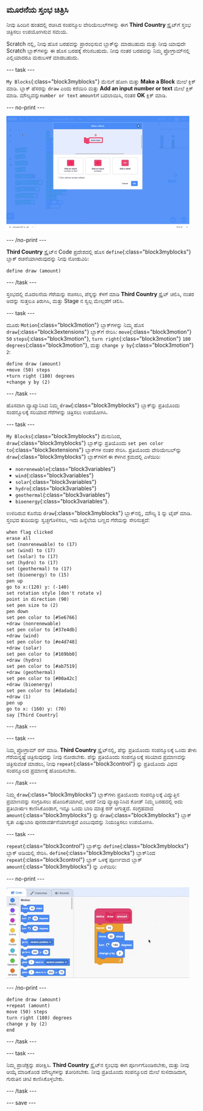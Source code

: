 ## ಮೂರನೆಯ ಸ್ತಂಭ ಚಿತ್ರಿಸಿ

ನೀವು ಹಿಂದಿನ ಹಂತದಲ್ಲಿ ರಚಿಸಿದ ಸಂಪನ್ಮೂಲ ವೇರಿಯೇಬಲ್‌ಗಳನ್ನು ಈಗ **Third Country** ಸ್ಪ್ರೈಟ್‌ಗೆ ಸ್ತಂಭ ಚಿತ್ರಿಸಲು ಉಪಯೋಗಿಸುವ ಸಮಯ.

Scratch ನಲ್ಲಿ, ನೀವು ಹೊಸ ಬರಹವನ್ನು ಪ್ರಾರಂಭಿಸುವ ಬ್ಲಾಕ್‌ನ್ನು ಮಾಡಬಹುದು ಮತ್ತು ನೀವು ಯಾವುದೇ Scratch ಬ್ಲಾಕ್‌ಗಳನ್ನು ಈ ಹೊಸ ಬರಹಕ್ಕೆ ಸೇರಿಸಬಹುದು. ನೀವು ನಂತರ ಬರಹವನ್ನು ನಿಮ್ಮ ಪ್ರೋಗ್ರಾಮ್‌ನಲ್ಲಿ ಎಲ್ಲಿಯಾದರೂ ಮರುಬಳಕೆ ಮಾಡಬಹುದು.

--- task ---

`My Blocks`{:class="block3myblocks"} ಮೆನುಗೆ ಹೋಗಿ ಮತ್ತು **Make a Block** ಮೇಲೆ ಕ್ಲಿಕ್‌ ಮಾಡಿ. ಬ್ಲಾಕ್‌ ಹೆಸರನ್ನು `draw` ಎಂದು ಕರೆಯಿರಿ ಮತ್ತು **Add an input number or text** ಮೇಲೆ ಕ್ಲಿಕ್‌ ಮಾಡಿ. ಮೌಲ್ಯವನ್ನು`number or text` `amount`ಗೆ ಬದಲಾಯಿಸಿ, ನಂತರ **OK** ಕ್ಲಿಕ್‌ ಮಾಡಿ.

--- no-print ---

![ಇನ್‌ಪುಟ್‌ನೊಂದಿಗೆ ಬ್ಲಾಕ್‌ ಮಾಡುವುದರ ಜಿಐಎಫ್](images/electricity-make-a-block-add-input.gif)

--- /no-print ---

**Third Country** ಸ್ಪ್ರೈಟ್‌ನ Code ಪ್ರದೇಶದಲ್ಲಿ ಹೊಸ `define`{:class="block3myblocks"} ಬ್ಲಾಕ್‌ ರಚನೆಯಾಗಿರುವುದನ್ನು ನೀವು ನೋಡುವಿರಿ:

```blocks3
define draw (amount)
```

--- /task ---

ಸ್ತಂಭದಲ್ಲಿ ಮೊದಲನೆಯ ಗೆರೆಯನ್ನು ರಚಿಸಲು, ಪೆನ್ನನ್ನು ಕೆಳಗೆ ಮಾಡಿ **Third Country** ಸ್ಪ್ರೈಟ್‌ ಚಲಿಸಿ, ನಂತರ ಅದನ್ನು ಸುತ್ತಲೂ ತಿರುಗಿಸಿ, ಮತ್ತು Stage ನ ಸ್ವಲ್ಪ ಮೇಲ್ಗಡೆಗೆ ಚಲಿಸಿ.

--- task ---

ಮೂರು `Motion`{:class="block3motion"} ಬ್ಲಾಕ್‌ಗಳನ್ನು ನಿಮ್ಮ ಹೊಸ `draw`{:class="block3extensions"} ಬ್ಲಾಕ್‌ಗೆ ಸೇರಿಸಿ: `move`{:class="block3motion"} `50` `steps`{:class="block3motion"}, `turn right`{:class="block3motion"} `180` `degrees`{:class="block3motion"}, ಮತ್ತು `change y by`{:class="block3motion"} `2`:

```blocks3
define draw (amount)
+move (50) steps
+turn right (180) degrees
+change y by (2)
```

--- /task ---

ಹೊಸದಾಗಿ ವ್ಯಾಖ್ಯಾನಿಸಿದ ನಿಮ್ಮ `draw`{:class="block3myblocks"} ಬ್ಲಾಕ್‌ನ್ನು ಪ್ರತಿಯೊಂದು ಸಂಪನ್ಮೂಲಕ್ಕೆ ಸರಿಯಾದ ಗೆರೆಗಳನ್ನು ಚಿತ್ರಿಸಲು ಉಪಯೋಗಿಸಿ.

--- task ---

`My Blocks`{:class="block3myblocks"} ಮೆನುನಿಂದ, `draw`{:class="block3myblocks"} ಬ್ಲಾಕ್‌ನ್ನು ಪ್ರತಿಯೊಂದು `set pen color to`{:class="block3extensions"} ಬ್ಲಾಕ್‌ಗಳ ನಂತರ ಸೇರಿಸಿ. ಪ್ರತಿಯೊಂದು ವೇರಿಯೇಬಲ್‌ನ್ನು `draw`{:class="block3myblocks"} ಬ್ಲಾಕ್‌ಗಳಿಗೆ ಈ ಕೆಳಗಿನ ಕ್ರಮದಲ್ಲಿ ಎಳೆಯಿರಿ:
+ `nonrenewable`{:class="block3variables"}
+ `wind`{:class="block3variables"}
+ `solar`{:class="block3variables"}
+ `hydro`{:class="block3variables"}
+ `geothermal`{:class="block3variables"}
+ `bioenergy`{:class="block3variables"}.

ಉಳಿದಿರುವ ಕೊನೆಯ `draw`{:class="block3myblocks"} ಬ್ಲಾಕ್‌ನಲ್ಲಿ, ಮೌಲ್ಯ `1` ನ್ನು ಟೈಪ್‌ ಮಾಡಿ. ಸ್ತಂಭದ ತುದಿಯನ್ನು ಸ್ವಚ್ಛಗೊಳಿಸಲು, ಇದು ಹಿನ್ನೆಲೆಯ ಬಣ್ಣದ ಗೆರೆಯನ್ನು ಸೇರಿಸುತ್ತದೆ:

```blocks3
when flag clicked
erase all
set (nonrenewable) to (17)
set (wind) to (17)
set (solar) to (17)
set (hydro) to (17)
set (geothermal) to (17)
set (bioenergy) to (15)
pen up
go to x:(120) y: (-140)
set rotation style [don't rotate v]
point in direction (90)
set pen size to (2)
pen down
set pen color to [#5e6766]
+draw (nonrenewable)
set pen color to [#37e4db]
+draw (wind)
set pen color to [#e4d748]
+draw (solar)
set pen color to [#169bb0]
+draw (hydro)
set pen color to [#ab7519]
+draw (geothermal)
set pen color to [#00a42c]
+draw (bioenergy)
set pen color to [#dadada]
+draw (1)
pen up
go to x: (160) y: (70)
say [Third Country]
```

--- /task ---

--- task ---

‌ನಿಮ್ಮ ಪ್ರೋಗ್ರಾಮ್‌ ರನ್‌ ಮಾಡಿ. **Third Country** ಸ್ಪ್ರೈಟ್‌ನಲ್ಲಿ, ಪೆನ್ನು ಪ್ರತಿಯೊಂದು ಸಂಪನ್ಮೂಲಕ್ಕೆ ಒಂದು ತೇಳು ಗೆರೆಯನ್ನಷ್ಟೆ ಚಿತ್ರಿಸುವುದನ್ನು ನೀವು ನೋಡಬೇಕು. ಪೆನ್ನು ಪ್ರತಿಯೊಂದು ಸಂಪನ್ಮೂಲಕ್ಕೆ ಸರಿಯಾದ ಪ್ರಮಾಣವನ್ನು ಚಿತ್ರಿಸುವಂತೆ ಮಾಡಲು, ನೀವು `repeat`{:class="block3control"} ನ್ನು ಪ್ರತಿಯೊಂದು ವಿಧದ ಸಂಪನ್ಮೂಲದ ಪ್ರಮಾಣಕ್ಕೆ ಹೊಂದಿಸಬೇಕು.

--- /task ---

ನಿಮ್ಮ `draw`{:class="block3myblocks"} ಬ್ಲಾಕ್‌ಗಳು ಪ್ರತಿಯೊಂದು ಸಂಪನ್ಮೂಲಕ್ಕೆ ವಿದ್ಯುತ್ತಿನ ಪ್ರಮಾಣವನ್ನು ಸಂಗ್ರಹಿಸಲು ಹೊಂದಿಕೆಯಾಗಿವೆ, ಆದರೆ ನೀವು ವ್ಯಾಖ್ಯಾನಿಸಿದ ಕೋಡ್‌ ನಿಮ್ಮ ಬರಹದಲ್ಲಿ ಅದು ಪ್ರತಿಬಾಋಇ ಕಾಣಿಸಿಕೊಂಡಾಗ, ಇನ್ನೂ ಒಂದು ಬಾರಿ ಮಾತ್ರ ರನ್‌ ಆಗುತ್ತದೆ. ಸಂಗ್ರಹವಾದ `amount`{:class="block3myblocks"} ನ್ನು `draw`{:class="block3myblocks"} ಬ್ಲಾಕ್‌ ಸ್ವತಃ ಎಷ್ಪುಬಾರಿ ಪುನರಾವರ್ತನೆಯಾಗುತ್ತದೆ ಎಂಬುವುದನ್ನು ನಿಯಂತ್ರಿಸಲು ಉಪಯೋಗಿಸಿ.

--- task ---

`repeat`{:class="block3control"} ಬ್ಲಾಕ್‌ನ್ನು `define`{:class="block3myblocks"} ಬ್ಲಾಕ್‌ ಅಡಿಯಲ್ಲಿ ಸೇರಿಸಿ. `define`{:class="block3myblocks"} ಬ್ಲಾಕ್‌ನಿಂದ `repeat`{:class="block3control"} ಬ್ಲಾಕ್‌ ಒಳಕ್ಕೆ ಪೂರ್ಣವಾದ ಬ್ಲಾಕ್ `amount`{:class="block3myblocks"} ನ್ನು ಎಳೆಯಿರಿ:

--- no-print ---

![ಪ್ರಮಾಣವನ್ನು ಎಳೆಯುತ್ತಿರುವುದರ ಜಿಐಎಫ್](images/electricity-drag-amount.gif)

--- /no-print ---

```blocks3
define draw (amount)
+repeat (amount)
move (50) steps
turn right (180) degrees
change y by (2)
end
```

--- /task ---

--- task ---

ನಿಮ್ಮ ಪ್ರಾಜೆಕ್ಟನ್ನು ಪರೀಕ್ಷಿಸಿ. **Third Country** ಸ್ಪ್ರೈಟ್‌ನ ಸ್ತಂಭವು ಈಗ ಪೂರ್ಣಗೊಂಡಿರಬೇಕು, ಮತ್ತು ನೀವು ಆಯ್ಕೆ ಮಾಡಿಕೊಂಡ ಮೌಲ್ಯಗಳನ್ನು ತೋರಿಸಬೇಕು. ನೀವು ಪ್ರತಿಯೊಂದು ಸಂಪನ್ಮೂಲದ ಮೇಲೆ ಸುಳಿದಾಡಿದಾಗ, ಗುರುತಿನ ಚೀಟಿ ಕಾಣಿಸಿಕೊಳ್ಳಬೇಕು.

--- /task ---

--- save ---
